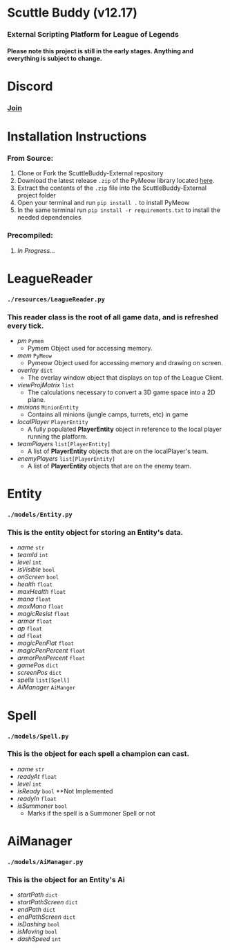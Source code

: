 # Scuttle Buddy (v12.17)
### External Scripting Platform for League of Legends
#### Please note this project is still in the early stages. Anything and everything is subject to change.

# Discord
### [Join](https://discord.gg/P9VTvGCWBD)

# Installation Instructions

### From Source:
1. Clone or Fork the ScuttleBuddy-External repository
2. Download the latest release `.zip` of the PyMeow library located [here](https://github.com/qb-0/PyMeow).
3. Extract the contents of the `.zip` file into the ScuttleBuddy-External project folder
4. Open your terminal and run `pip install .` to install PyMeow
5. In the same terminal run `pip install -r requirements.txt` to install the needed dependencies

### Precompiled:
1. *In Progress...*

# LeagueReader
### `./resources/LeagueReader.py`
### This reader class is the root of all game data, and is refreshed every tick.

* *pm* `Pymem`
  * Pymem Object used for accessing memory.
* *mem* `PyMeow`
  * Pymeow Object used for accessing memory and drawing on screen.
* *overlay* `dict`
  * The overlay window object that displays on top of the League Client.
* *viewProjMatrix* `list`
  * The calculations necessary to convert a 3D game space into a 2D plane.
* *minions* `MinionEntity`
  * Contains all minions (jungle camps, turrets, etc) in game
* *localPlayer* `PlayerEntity`
  * A fully populated **PlayerEntity** object in reference to the local player running the platform.
* *teamPlayers* `list[PlayerEntity]`
  * A list of **PlayerEntity** objects that are on the localPlayer's team.
* *enemyPlayers* `list[PlayerEntity]`
  * A list of **PlayerEntity** objects that are on the enemy team.

# Entity
### `./models/Entity.py`
### This is the entity object for storing an Entity's data.

* *name* `str`
* *teamId* `int`
* *level* `int`
* *isVisible* `bool`
* *onScreen* `bool`
* *health* `float`
* *maxHealth* `float`
* *mana* `float`
* *maxMana* `float`
* *magicResist* `float`
* *armor* `float`
* *ap* `float`
* *ad* `float`
* *magicPenFlat* `float`
* *magicPenPercent* `float`
* *armorPenPercent* `float`
* *gamePos* `dict`
* *screenPos* `dict`
* *spells* `list[Spell]`
* *AiManager* `AiManger`

# Spell
### `./models/Spell.py`
### This is the object for each spell a champion can cast.

* *name* `str`
* *readyAt* `float`
* *level* `int`
* *isReady* `bool` **Not Implemented
* *readyIn* `float`
* *isSummoner* `bool`
  * Marks if the spell is a Summoner Spell or not

# AiManager
### `./models/AiManager.py`
### This is the object for an Entity's Ai

* *startPath* `dict`
* *startPathScreen* `dict`
* *endPath* `dict`
* *endPathScreen* `dict`
* *isDashing* `bool`
* *isMoving* `bool`
* *dashSpeed* `int`
